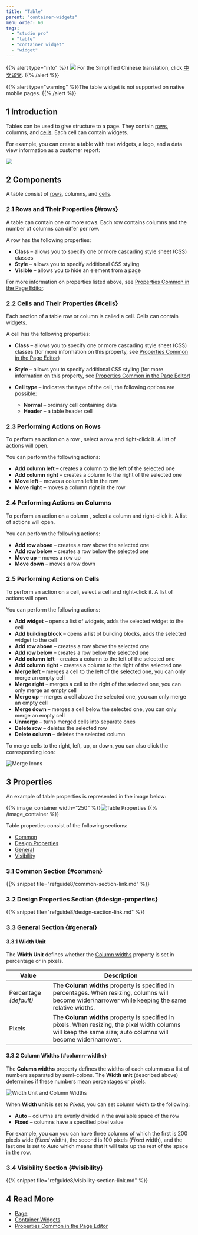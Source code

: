 ```yaml
---
title: "Table"
parent: "container-widgets"
menu_order: 60
tags:
  - "studio pro"
  - "table"
  - "container widget"
  - "widget"
---
```


{{% alert type="info" %}}
<img src="attachments/chinese-translation/china.png" style="display: inline-block; margin: 0" /> For the Simplified Chinese translation, click [中文译文](https://cdn.mendix.tencent-cloud.com/documentation/refguide8/table.pdf).
{{% /alert %}}

{{% alert type="warning" %}}The table widget is not supported on native mobile pages.
{{% /alert %}}

## 1 Introduction

Tables can be used to give structure to a page. They contain [rows](table#rows), columns, and [cells](table#cells). Each cell can contain widgets.

For example, you can create a table with text widgets, a logo, and a data view information as a customer report:

![](attachments/container-widgets/table.png)

## 2 Components

A table consist of [rows](#rows), columns, and [cells](#cells).

### 2.1 Rows and Their Properties {#rows}

A table can contain one or more rows. Each row contains columns and the number of columns can differ per row.

A row has the following properties:

* **Class** – allows you to specify one or more cascading style sheet (CSS) classes
* **Style** – allows you to specify additional CSS styling
* **Visible** – allows you to hide an element from a page

For more information on properties listed above, see [Properties Common in the Page Editor](common-widget-properties).

### 2.2 Cells and Their Properties {#cells}

Each section of a table row or column is called a cell. Cells can contain widgets.

A cell has the following properties:

* **Class** – allows you to specify one or more cascading style sheet (CSS) classes (for more information on this property, see [Properties Common in the Page Editor](common-widget-properties))

* **Style** – allows you to specify additional CSS styling (for more information on this property, see [Properties Common in the Page Editor](common-widget-properties))

* **Cell type** – indicates the type of the cell, the following options are possible:

  * **Normal** – ordinary cell containing data
  * **Header** – a table header cell

### 2.3 Performing Actions on Rows

To perform an action on a row , select a row and right-click it. A list of actions will open.

You can perform the following actions:

* **Add column left** – creates a column to the left of the selected one
* **Add column right** – creates a column to the right of the selected one
* **Move left** – moves a column left in the row
* **Move right** – moves a column right in the row

### 2.4 Performing Actions on Columns

To perform an action on a column , select a column and right-click it. A list of actions will open.

You can perform the following actions:

* **Add row above** – creates a row above the selected one
* **Add row below** – creates a row below the selected one
* **Move up** – moves a row up
* **Move down** – moves a row down

### 2.5 Performing Actions on Cells

To perform an action on a cell, select a cell and right-click it. A list of actions will open.

You can perform the following actions:

* **Add widget** – opens a list of widgets, adds the selected widget to the cell
* **Add building block** – opens a list of building blocks, adds the selected widget to the cell
* **Add row above** – creates a row above the selected one
* **Add row below** – creates a row below the selected one
* **Add column left** – creates a column to the left of the selected one
* **Add column right** – creates a column to the right of the selected one
* **Merge left** – merges a cell to the left of the selected one, you can only merge an empty cell
* **Merge right** – merges a cell to the right of the selected one, you can only merge an empty cell
* **Merge up** – merges a cell above the selected one, you can only merge an empty cell
* **Merge down** – merges a cell below the selected one, you can only merge an empty cell
* **Unmerge** – turns merged cells into separate ones
* **Delete row** – deletes the selected row
* **Delete column** – deletes the selected column

To merge cells to the right, left, up, or down, you can also click the corresponding icon:

![Merge Icons](attachments/container-widgets/merge-icons.png)

## 3 Properties

An example of table properties is represented in the image below:

{{% image_container width="250" %}}![Table Properties](attachments/container-widgets/table-properties.png)
{{% /image_container %}}

Table properties consist of the following sections:

* [Common](#common)
* [Design Properties](#design-properties)
* [General](#general)
* [Visibility](#visibility)

### 3.1 Common Section {#common}

{{% snippet file="refguide8/common-section-link.md" %}}

### 3.2 Design Properties Section {#design-properties}

{{% snippet file="refguide8/design-section-link.md" %}}

### 3.3 General Section {#general}

#### 3.3.1 Width Unit

The **Width Unit** defines whether the [Column widths](#column-widths) property is set in percentage or in pixels.

| Value                   | Description                                                                                                                                                     |
| ----------------------- | --------------------------------------------------------------------------------------------------------------------------------------------------------------- |
| Percentage  *(default)* | The **Column widths** property is specified in percentages. When resizing, columns will become wider/narrower while keeping the same relative widths.           |
| Pixels                  | The **Column widths** property is specified in pixels. When resizing, the pixel width columns will keep the same size; auto columns will become wider/narrower. |

#### 3.3.2 Column Widths {#column-widths}

The **Column widths** property defines the widths of each column as a list of numbers separated by semi-colons. The **Width unit** (described above) determines if these numbers mean percentages or pixels.

![Width Unit and Column Widths](attachments/container-widgets/width-unit-and-column-widths.png)

When **Width unit** is set to *Pixels*, you can set column width to the following:

* **Auto** – columns are evenly divided in the available space of the row
* **Fixed** – columns have a specified pixel value

For example, you can you can have three columns of which the first is 200 pixels wide (*Fixed* width), the second is 100 pixels (*Fixed* width), and the last one is set to *Auto* which means that it will take up the rest of the space in the row.

### 3.4 Visibility Section {#visibility}

{{% snippet file="refguide8/visibility-section-link.md" %}}

## 4 Read More

* [Page](page)
* [Container Widgets](container-widgets)
* [Properties Common in the Page Editor](common-widget-properties)


